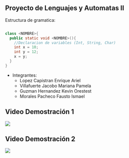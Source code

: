 ## Proyecto de Lenguajes y Automatas II

Estructura de gramatica:

```java

class <NOMBRE>{
  public static void <NOMBRE>(){
    //Declaracion de variables (Int, String, Char)
    int x = 10;
    int y = 12;
    x = y;
  }
} 
```

- Integrantes:
  - Lopez Capistran Enrique Ariel
  - Villafuerte Jacobo Mariana Pamela
  - Guzman Hernandez Kevin Orestest
  - Morales Pacheco Fausto Ismael

## Video Demostración 1
[![](https://img.youtube.com/vi/VR5mlKZ22l4/0.jpg)](https://www.youtube.com/watch?v=VR5mlKZ22l4)

## Video Demostración 2
[![](https://img.youtube.com/vi/8hPLAzVJJy8/0.jpg)](https://www.youtube.com/watch?v=8hPLAzVJJy8)
